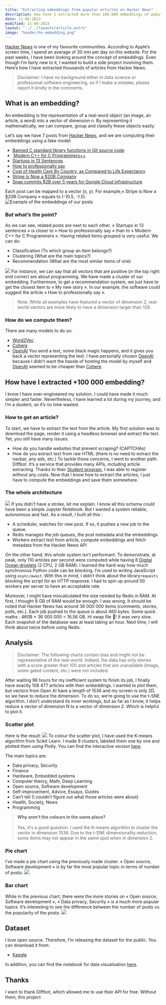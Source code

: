 ```yaml
---
title: "Extracting embeddings from popular articles on Hacker News"
description: How have I extracted more than 100,000 embeddings of popular articles on Hacker News?
date: 11-06-2023
modified: 11-06-2023
layout: "../../layouts/article.astro"
image: "header/hn-embedding.png"
---
```


[Hacker News](https://news.ycombinator.com/) is one of my favourite communities. According to Apple’s screen time, I spend an average of 30 min per day on this website.
For the past weeks, I have been looking around the concept of embeddings. Even though I’m fairly new to it, I wanted to build a side project involving them.  
Here’s how I have extracted thousands of articles from Hacker News.

> Disclaimer: I have no background either in data science or professional software engineering, so if I make a mistake, please report it kindly in the comments.

## What is an embedding?
An embedding is the representation of a real-word object (an image, an article, a word) into a vector of dimension n. By representing it mathematically, we can compare, group and classify these objects easily.

Let’s say we have 7 posts from [Hacker News](https://news.ycombinator.com/), and we are computing their embeddings using a fake model:
- [Banned C standard library functions in Git source code](https://news.ycombinator.com/item?id=20792938)
- [ Modern C++ for C Programmers++](https://news.ycombinator.com/item?id=19792066)
- [Startups in 13 Sentences](https://news.ycombinator.com/item?id=491196)
- [How to professionally say](https://news.ycombinator.com/item?id=31224996)
- [Cost of Health Care By Country, as Compared to Life Expectancy](https://news.ycombinator.com/item?id=1027785)
- [Stripe Is Now a $20B Company](https://news.ycombinator.com/item?id=18078640)
- [Snap commits $2B over 5 years for Google Cloud infrastructure](https://news.ycombinator.com/item?id=13556914)

Each post can be mapped to a vector (x, y). For example,« Stripe is Now a $20B Company » equals to (-10.5, -1.5).
![](/images/articles/hn-embedding/Illustration%201.png "Example of the embeddings of our posts")

### But what’s the point?
As we can see, related posts are next to each other. « Startups in 13 sentences » is closer to « How to professionally say » than to « Modern C++ for C Programmers ». Having related items grouped is very useful. We can do:
- Classification (To which group an item belongs?)
- Clustering (What are the main topics?)
- Recommendation (What are the most similar items of one)

![](/images/articles/hn-embedding/Illustration%202.png)
For instance, we can say that all vectors that are positive (in the top right end corner) are about programming. We have made a cluster of our embedding.
Furthermore, to get a recommendation system, we just have to get the closest item to « My new story ». In our example, the software could suggest the article « How to professionally say ».

> Note: While all examples have featured a vector of dimension 2, real-world vectors are more likely to have a dimension larger than 128.
### How do we compute them?
There are many models to do so:
- [Word2Vec](https://radimrehurek.com/gensim/models/word2vec.html)
- [Cohere](https://cohere.com/)
- [OpenAI](https://platform.openai.com/docs/guides/embeddings/what-are-embeddings)
You send a text, some black magic happens, and it gives you back a vector representing the text.
I have personally chosen [OpenAI](https://openai.com/) because I didn’t want the hassle of hosting the model by myself and [OpenAI](https://openai.com/) seemed to be cheaper than [Cohere](https://cohere.com/).

## How have I extracted +100 000 embedding?
I know I have over-engineered my solution. I could have made it much simpler and faster. Nevertheless, I have learned a lot during my journey, and I’m a student, so it’s no time wasted.

### How to get an article?
To start, we have to extract the text from the article. My first solution was to download the page, render it using a headless browser and extract the text. Yet, you still have many issues:
- How do you handle websites that prevent scraping? (CAPTCHAs)
- How do you extract text from raw HTML (there is no need to extract the navbar, any ads, etc.)
To tackle these concerns, I went to another path: Diffbot. It’s a service that provides many APIs, including article extracting. Thanks to their [Student program](https://www.diffbot.com/students/), I was able to register without any costs.
Now that I know how to extract the articles, I just have to compute the embeddings and save them somewhere.

### The whole architecture
![](/images/articles/hn-embedding/Illustration%203.png)
If you didn’t have a stroke, let me explain. I know all this schema could have been a simple Jupyter Notebook. But I wanted a system reliable, autonomous and fast.
As a result, I built all this :
- A scheduler, watches for new post. If so, it pushes a new job to the queue.
- Redis manages the job queues, the post metadata and the embeddings
- Workers extract text from article, compute embeddings and fetch metadata from the Hacker News API

On the other hand, this whole system isn’t performant. To demonstrate, at peak, only 110 articles per second were computed while having 8 [Digital Ocean droplets](https://www.digitalocean.com/products/droplets) (2 CPU, 2 GB RAM).
I learned the hard-way how much synchronous Python code can be blocking. I’m used to writing JavaScript using `async/await`. With this in mind, I didn’t think about the library`requests` blocking the script for an HTTP response. I had to spin up around 50 workers per server to have an acceptable rate.

Moreover, I might have miscalculated the size needed by Redis in RAM. At first, I thought 8 GB of RAM would be enough: I was wrong.
It should be noted that Hacker News has around 36 000 000 items (comments, stories, polls, etc.). Each job pushed to the queue is about 460 bytes. Some quick maths : 460B × 36 000 000 = 16.56 GB. 
Hi swap file 👋! It was very slow. Each snapshot of the database was at least taking an hour. Next time, I will think about twice before using Redis.

## Analysis
> Disclaimer: The following charts contain bias and might not be representative of the real-world. Indeed, the data has only stories with a score greater than 100 and articles  that are unavailable (image, some gated content,  etc.) were not included.

After waiting 96 hours for my inefficient system to finish its job, I finally have exactly 108 477 articles with their embeddings.
I wanted to plot them, but vectors from Open AI have a length of 1536 and my screen is only 2D, so we have to reduce the dimension. To do so, we’re going to use the t-SNE algorithm. I don’t understand its inner workings, but as far as I know, it helps reduce a vector of dimension N to a vector of dimension 2. Which is helpful to plot it.

### Scatter plot
Here is the result:
![](/images/articles/hn-embedding/projection-embeddings.png)
To colour the scatter plot, I have used the K-means algorithm from Scikit Learn. I made 9 clusters, labeled them one by one and plotted them using Plotly. You can find the interactive version [here](/embed/visualisation/projection-embeddings.html).

The main topics are:
- Data privacy, Security 
- Finance
- Hardware, Embedded systems
- Computer theory, Math, Deep Learning
- Open source, Software development
- Self-improvement, Advice, Essays, Guides
- Can’t tell (I couldn’t figure out what those articles were about)
- Health, Society, News
- Programming

> **Why aren’t the colours in the same place?** <br><br>Yes, it's a good question. I used the K-means algorithm to cluster the vector in dimension 1536. Due to the t-SNE dimensionality reduction, some items may not appear in the same spot when in dimension 2.

### Pie chart
I’ve made a pie chart using the previously made cluster. « Open source, Software development » is by far the most popular topic in terms of number of posts.
![](/images/articles/hn-embedding/pie-category.png)

### Bar chart
While in the previous chart, there were the more stories on « Open source, Software development », « Data privacy, Security » is a much more popular topics. 
It’s interesting to see the difference between the number of posts vs. the popularity of the posts.
![](/images/articles/hn-embedding/bar-category.png)

## Dataset
I love open source. Therefore, I’m releasing the dataset for the public. You can download it from:
- [Kaggle](https://www.kaggle.com/datasets/julien040/hacker-news-openai-embeddings)

In addition, you can find the notebook for data visualisation [here](https://colab.research.google.com/drive/1qhpDzaIq2b0cYWl6lTrx-ceIJbMxUsMX?usp=sharing).

## Thanks
I want to thank Diffbot, which allowed me to use their API for free. Without them, this project 
